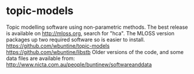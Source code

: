 topic-models
============

Topic modelling software using non-parametric methods.
The best release is available on http://mloss.org, search for "hca".
The MLOSS version packages up two required software 
so is easier to install.
	https://github.com/wbuntine/topic-models
	https://github.com/wbuntine/libstb
Older versions of the code, and some data files are available from:
       http://www.nicta.com.au/people/buntinew/softwareanddata
